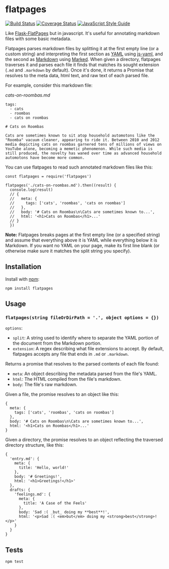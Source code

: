 # flatpages

[![Build Status](https://travis-ci.org/garbados/node-pages.svg?branch=master)](https://travis-ci.org/garbados/node-pages)
[![Coverage Status](https://coveralls.io/repos/github/garbados/node-pages/badge.svg?branch=master)](https://coveralls.io/github/garbados/node-pages?branch=master)
[![JavaScript Style Guide](https://img.shields.io/badge/code_style-standard-brightgreen.svg)](https://standardjs.com)

[markdown]: https://daringfireball.net/projects/markdown/
[marked]: https://github.com/chjj/marked
[yaml]: http://www.yaml.org/
[js-yaml]: https://github.com/nodeca/js-yaml

Like [Flask-FlatPages](http://pythonhosted.org/Flask-FlatPages/) but in javascript. It's useful for annotating markdown files with some basic metadata.

Flatpages parses markdown files by splitting it at the first empty line (or a custom string) and interpreting the first section as [YAML][yaml] using [js-yaml][js-yaml], and the second as [Markdown][markdown] using [Marked][marked]. When given a directory, flatpages traverses it and parses each file it finds that matches its sought extension (`.md` and `.markdown` by default). Once it's done, it returns a Promise that resolves to the meta data, html text, and raw text of each parsed file.

For example, consider this markdown file:

*cats-on-roombas.md*

```
tags:
  - cats
  - roombas
  - cats on roombas

# Cats on Roombas

Cats are sometimes known to sit atop household automotons like the "Roomba" vacuum cleaner, appearing to ride it. Between 2010 and 2012 media depicting cats on roombas garnered tens of millions of views on YouTube alone, becoming a memetic phenomenon. While such media is still produced, the novelty has waned over time as advanced household automotons have become more common.
```

You can use flatpages to read such annotated markdown files like this:

```
const flatpages = require('flatpages')

flatpages('./cats-on-roombas.md').then((result) {
  console.log(result)
  // {
  //   meta: {
  //     tags: ['cats', 'roombas', 'cats on roombas']
  //   },
  //   body: '# Cats on Roombas\n\Cats are sometimes known to...',
  //   html: '<h1>Cats on Roombas</h1>...'
  // }
  })
```

**Note:** Flatpages breaks pages at the first empty line (or a specified string) and assume that everything above it is YAML while everything below it is Markdown. If you want no YAML on your page, make its first line blank (or otherwise make sure it matches the split string you specify).

## Installation

Install with [npm](https://www.npmjs.com/):

`npm install flatpages`

## Usage

### `flatpages(string fileOrDirPath = '.', object options = {})`

`options`:
- `split`: A string used to identify where to separate the YAML portion of the document from the Markdown portion.
- `extension`: A regex describing what file extensions to accept. By default, flatpages accepts any file that ends in `.md` or `.markdown`.

Returns a promise that resolves to the parsed contents of each file found:

- `meta`: An object describing the metadata parsed from the file's YAML.
- `html`: The HTML compiled from the file's markdown.
- `body`: The file's raw markdown.

Given a file, the promise resolves to an object like this:

```
{
  meta: {
    tags: ['cats', 'roombas', 'cats on roombas']
  },
  body: '# Cats on Roombas\n\Cats are sometimes known to...',
  html: '<h1>Cats on Roombas</h1>...'
}
```

Given a directory, the promise resolves to an object reflecting the traversed directory structure, like this:

```
{
  'entry.md': {
    meta: {
      title: 'Hello, world!'
    },
    body: '# Greetings!',
    html: '<h1>Greetings!</h1>'
  },
  drafts: {
    'feelings.md': {
      meta: {
        title: 'A Case of the Feels'
      },
      body: 'Sad :( _but_ doing my **best**!',
      html: '<p>Sad :( <em>but</em> doing my <strong>best</strong>!</p>'
    }
  }
}
```

## Tests

`npm test`
